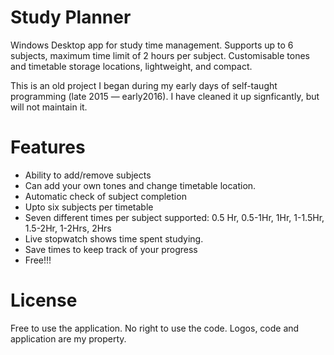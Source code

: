 # Study Planner
Windows Desktop app for study time management. Supports up to 6 subjects, maximum time limit of 2 hours per subject. Customisable tones
and timetable storage locations, lightweight, and compact. 

This is an old project I began during my early days of self-taught programming (late 2015 &mdash; early2016). 
I have cleaned it up signficantly, but will not maintain it.


# Features
* Ability to add/remove subjects 
* Can add your own tones and change timetable location.
* Automatic check of subject completion
* Upto six subjects per timetable
* Seven different times per subject supported: 0.5 Hr, 0.5-1Hr, 1Hr, 1-1.5Hr, 1.5-2Hr, 1-2Hrs, 2Hrs
* Live stopwatch shows time spent studying.
* Save times to keep track of your progress
* Free!!!


# License
Free to use the application. No right to use the code. Logos, code and application are my property.

